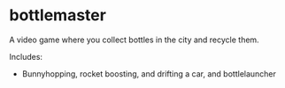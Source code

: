 # bottlemaster

A video game where you collect bottles in the city and recycle them.


Includes:

- Bunnyhopping, rocket boosting, and drifting a car, and bottlelauncher
